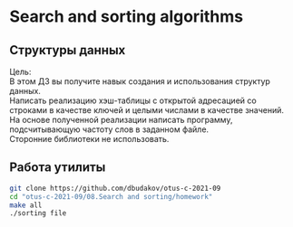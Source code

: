 # Search and sorting algorithms

## Структуры данных  
Цель:  
В этом ДЗ вы получите навык создания и использования структур данных.  
Написать реализацию хэш-таблицы с открытой адресацией со строками в качестве ключей и целыми числами в качестве значений.  
На основе полученной реализации написать программу, подсчитывающую частоту слов в заданном файле.  
Сторонние библиотеки не использовать.  

## Работа утилиты

```sh
git clone https://github.com/dbudakov/otus-c-2021-09
cd "otus-c-2021-09/08.Search and sorting/homework"
make all
./sorting file
```
